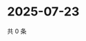 # 2025-07-23

共 0 条

<!-- BEGIN ZHIHUQUESTIONS -->
<!-- 最后更新时间 Wed Jul 23 2025 06:11:55 GMT+0800 (China Standard Time) -->

<!-- END ZHIHUQUESTIONS -->
